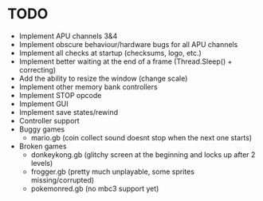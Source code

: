 # TODO

- Implement APU channels 3&4
- Implement obscure behaviour/hardware bugs for all APU channels
- Implement all checks at startup (checksums, logo, etc.)
- Implement better waiting at the end of a frame (Thread.Sleep() + correcting)
- Add the ability to resize the window (change scale)
- Implement other memory bank controllers
- Implement STOP opcode
- Implement GUI
- Implement save states/rewind
- Controller support
- Buggy games
	- mario.gb (coin collect sound doesnt stop when the next one starts)
- Broken games
	- donkeykong.gb (glitchy screen at the beginning and locks up after 2 levels)
	- frogger.gb (pretty much unplayable, some sprites missing/corrupted)
	- pokemonred.gb (no mbc3 support yet)